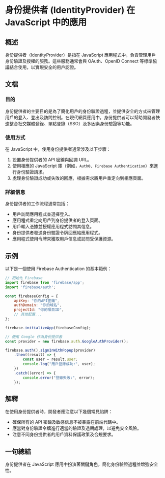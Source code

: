 <!--
Meta Description: # 身份提供者 (IdentityProvider) 在 JavaScript 中的應用 ## 概述 身份提供者（IdentityProvider）是指在 JavaScript 應用程式中，負責管理用戶身份驗證及授權的服務。這些服務通常會與 OAuth、OpenID Connect 等標準協議結合使...
Meta Keywords: firebase, javascript, auth, const, user
-->

# 身份提供者 (IdentityProvider) 在 JavaScript 中的應用

## 概述
身份提供者（IdentityProvider）是指在 JavaScript 應用程式中，負責管理用戶身份驗證及授權的服務。這些服務通常會與 OAuth、OpenID Connect 等標準協議結合使用，以實現安全的用戶認證。

## 文檔
### 目的
身份提供者的主要目的是為了簡化用戶的身份驗證過程，並提供安全的方式來管理用戶的登入、登出及訪問控制。在現代網頁應用中，身份提供者可以幫助開發者快速整合社交媒體登錄、單點登錄（SSO）及多因素身份驗證等功能。

### 使用方式
在 JavaScript 中，使用身份提供者通常涉及以下步驟：
1. 設置身份提供者的 API 密鑰與回調 URL。
2. 使用相應的 JavaScript 庫（例如，`Auth0`、`Firebase Authentication`）來進行身份驗證請求。
3. 處理身份驗證成功或失敗的回應，根據需求將用戶重定向到相應頁面。

### 詳細信息
身份提供者的工作流程通常包括：
- 用戶訪問應用程式並選擇登入。
- 應用程式重定向用戶到身份提供者的登入頁面。
- 用戶輸入憑據並授權應用程式訪問其信息。
- 身份提供者發送身份驗證令牌回應給應用程式。
- 應用程式使用令牌來獲取用戶信息或訪問受保護資源。

## 示例
以下是一個使用 Firebase Authentication 的基本範例：
```javascript
// 初始化 Firebase
import firebase from 'firebase/app';
import 'firebase/auth';

const firebaseConfig = {
    apiKey: "你的API密鑰",
    authDomain: "你的域名",
    projectId: "你的項目ID",
    // 其他配置...
};

firebase.initializeApp(firebaseConfig);

// 使用 Google 作為身份提供者
const provider = new firebase.auth.GoogleAuthProvider();

firebase.auth().signInWithPopup(provider)
    .then((result) => {
        const user = result.user;
        console.log("用戶登錄成功:", user);
    })
    .catch((error) => {
        console.error("登錄失敗:", error);
    });
```

## 解釋
在使用身份提供者時，開發者應注意以下幾個常見陷阱：
- 確保所有的 API 密鑰及敏感信息不被暴露在前端代碼中。
- 應當對身份驗證令牌進行適當的驗證及過期處理，以避免安全風險。
- 注意不同身份提供者的用戶資料保護政策及合規要求。

## 一句總結
身份提供者在 JavaScript 應用中扮演著關鍵角色，簡化身份驗證過程並增強安全性。